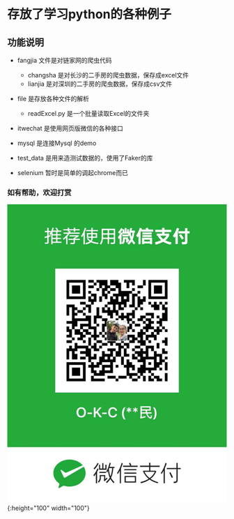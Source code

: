 # 存放了学习python的各种例子
## 功能说明
- fangjia 文件是对链家网的爬虫代码
    + changsha 是对长沙的二手房的爬虫数据，保存成excel文件
    + lianjia 是对深圳的二手房的爬虫数据，保存成csv文件
    
- file 是存放各种文件的解析
    + readExcel.py 是一个批量读取Excel的文件夹
    
- itwechat 是使用网页版微信的各种接口

- mysql 是连接Mysql 的demo

- test_data 是用来造测试数据的，使用了Faker的库

- selenium 暂时是简单的调起chrome而已

### 如有帮助，欢迎打赏

![image](https://github.com/HZMand1/Python_demo/blob/master/QRCode/wechart_qr_code.jpg){:height="100" width="100"}





